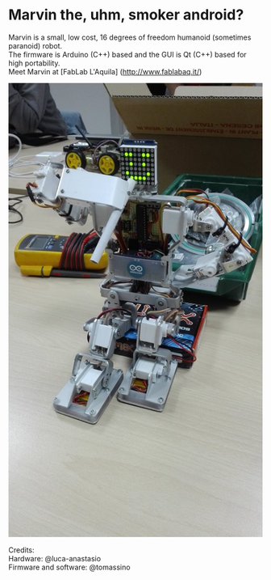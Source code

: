 # Marvin the, uhm, smoker android?

Marvin is a small, low cost, 16 degrees of freedom humanoid (sometimes paranoid) robot.
<br>The firmware is Arduino (C++) based and the GUI is Qt (C++) based for high portability.
<br>Meet Marvin at [FabLab L'Aquila] (http://www.fablabaq.it/)

![alt tag](Marvin.jpg)

Credits:
<br>Hardware: @luca-anastasio
<br>Firmware and software: @tomassino
